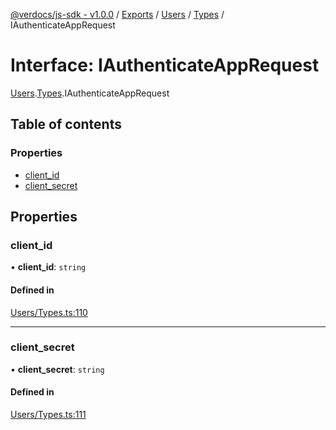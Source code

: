 [@verdocs/js-sdk - v1.0.0](../README.md) / [Exports](../modules.md) / [Users](../modules/Users.md) / [Types](../modules/Users.Types.md) / IAuthenticateAppRequest

# Interface: IAuthenticateAppRequest

[Users](../modules/Users.md).[Types](../modules/Users.Types.md).IAuthenticateAppRequest

## Table of contents

### Properties

- [client_id](Users.Types.IAuthenticateAppRequest.md#client_id)
- [client_secret](Users.Types.IAuthenticateAppRequest.md#client_secret)

## Properties

### client\_id

• **client\_id**: `string`

#### Defined in

[Users/Types.ts:110](https://github.com/Verdocs/js-sdk/blob/main/src/Users/Types.ts#L110)

___

### client\_secret

• **client\_secret**: `string`

#### Defined in

[Users/Types.ts:111](https://github.com/Verdocs/js-sdk/blob/main/src/Users/Types.ts#L111)

